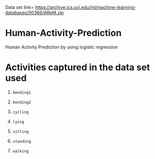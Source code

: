 Data set link= https://archive.ics.uci.edu/ml/machine-learning-databases/00366/AReM.zip

# Human-Activity-Prediction
Human Activity Prediction by using logistic regression 

# Activities captured in the data set used

1.     bending1
2.     bending2
3.     cycling
4.     lying
5.     sitting
6.     standing
7.     walking
